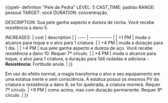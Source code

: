 {{spell-   definition "Pele de Pedra"
LEVEL: 5
CAST_TIME: padrão
RANGE: pessoal
TARGET: você
DURATION: concentração.

DESCRIPTION:
Sua pele ganha aspecto e dureza de rocha. Você recebe resistência a dano 5.

INCREASES:
| cost | description |
| ---- | ----------- |
| +1 PM | muda o alcance para toque e o alvo para 1 criatura. |
| +4 PM | muda a duração para 1 dia. |
| +4 PM | sua pele ganha aspecto e dureza de aço. Você recebe resistência a dano 10. Requer 7º círculo. |
| +4 PM | muda o alcance para toque, o alvo para 1 criatura, a duração para 1d4 rodadas e adiciona - **Resistência:** Fortitude anula. |
}}

Em vez do efeito normal, a magia transforma o alvo e seu equipamento em uma estátua inerte e sem consciência. A estátua possui os mesmos PV da criatura e resistência a dano 8; se for quebrada, a criatura morrerá. Requer 7º círculo.
| +9 PM | como acima, mas com duração permanente. Requer 9º círculo. |
}}
